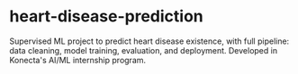 # heart-disease-prediction
Supervised ML project to predict heart disease existence, with full pipeline: data cleaning, model training, evaluation, and deployment. Developed in Konecta's AI/ML internship program.
